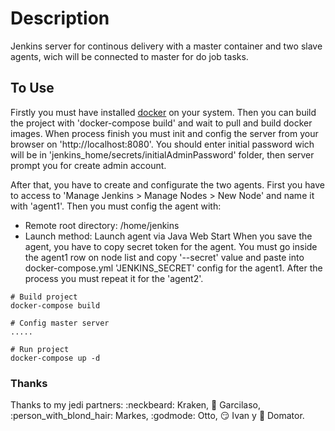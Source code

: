 # Description
Jenkins server for continous delivery with a master container and two slave agents, wich will be connected to master for do job tasks.

## To Use
Firstly you must have installed [docker](https://docs.docker.com/install) on your system. Then you can build the project with 'docker-compose build' and wait to pull and build docker images. When process finish you must init and config the server from your browser on 'http://localhost:8080'. You should enter initial password wich will be in 'jenkins_home/secrets/initialAdminPassword' folder, then server prompt you for create admin account.

After that, you have to create and configurate the two agents. First you have to access to 'Manage Jenkins > Manage Nodes > New Node' and name it with 'agent1'. Then you must config the agent with:
- Remote root directory: /home/jenkins
- Launch method: Launch agent via Java Web Start
When you save the agent, you have to copy secret token for the agent. You must go inside the agent1 row on node list and copy '--secret' value and paste into docker-compose.yml 'JENKINS_SECRET' config for the agent1. After the process you must repeat it for the 'agent2'.
~~~~
# Build project
docker-compose build

# Config master server
.....

# Run project
docker-compose up -d
~~~~

### Thanks
Thanks to my jedi partners: :neckbeard: Kraken, :japanese_goblin: Garcilaso, :person_with_blond_hair: Markes, :godmode: Otto, :smirk: Ivan y :sunflower: Domator.
